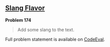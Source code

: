 [Slang Flavor][ce]
------------------

**Problem 174**

> Add some slang to the text.

Full problem statement is available on [CodeEval][ce].

[ce]: https://www.codeeval.com/browse/174/
      "View problem statement on CodeEval"
